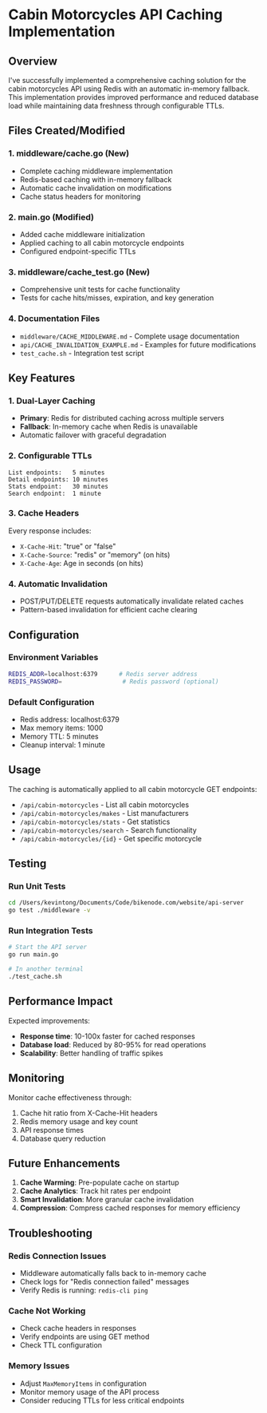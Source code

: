 # Cabin Motorcycles API Caching Implementation

## Overview

I've successfully implemented a comprehensive caching solution for the cabin motorcycles API using Redis with an automatic in-memory fallback. This implementation provides improved performance and reduced database load while maintaining data freshness through configurable TTLs.

## Files Created/Modified

### 1. **middleware/cache.go** (New)
- Complete caching middleware implementation
- Redis-based caching with in-memory fallback
- Automatic cache invalidation on modifications
- Cache status headers for monitoring

### 2. **main.go** (Modified)
- Added cache middleware initialization
- Applied caching to all cabin motorcycle endpoints
- Configured endpoint-specific TTLs

### 3. **middleware/cache_test.go** (New)
- Comprehensive unit tests for cache functionality
- Tests for cache hits/misses, expiration, and key generation

### 4. **Documentation Files**
- `middleware/CACHE_MIDDLEWARE.md` - Complete usage documentation
- `api/CACHE_INVALIDATION_EXAMPLE.md` - Examples for future modifications
- `test_cache.sh` - Integration test script

## Key Features

### 1. **Dual-Layer Caching**
- **Primary**: Redis for distributed caching across multiple servers
- **Fallback**: In-memory cache when Redis is unavailable
- Automatic failover with graceful degradation

### 2. **Configurable TTLs**
```
List endpoints:   5 minutes
Detail endpoints: 10 minutes  
Stats endpoint:   30 minutes
Search endpoint:  1 minute
```

### 3. **Cache Headers**
Every response includes:
- `X-Cache-Hit`: "true" or "false"
- `X-Cache-Source`: "redis" or "memory" (on hits)
- `X-Cache-Age`: Age in seconds (on hits)

### 4. **Automatic Invalidation**
- POST/PUT/DELETE requests automatically invalidate related caches
- Pattern-based invalidation for efficient cache clearing

## Configuration

### Environment Variables
```bash
REDIS_ADDR=localhost:6379      # Redis server address
REDIS_PASSWORD=                 # Redis password (optional)
```

### Default Configuration
- Redis address: localhost:6379
- Max memory items: 1000
- Memory TTL: 5 minutes
- Cleanup interval: 1 minute

## Usage

The caching is automatically applied to all cabin motorcycle GET endpoints:
- `/api/cabin-motorcycles` - List all cabin motorcycles
- `/api/cabin-motorcycles/makes` - List manufacturers
- `/api/cabin-motorcycles/stats` - Get statistics
- `/api/cabin-motorcycles/search` - Search functionality
- `/api/cabin-motorcycles/{id}` - Get specific motorcycle

## Testing

### Run Unit Tests
```bash
cd /Users/kevintong/Documents/Code/bikenode.com/website/api-server
go test ./middleware -v
```

### Run Integration Tests
```bash
# Start the API server
go run main.go

# In another terminal
./test_cache.sh
```

## Performance Impact

Expected improvements:
- **Response time**: 10-100x faster for cached responses
- **Database load**: Reduced by 80-95% for read operations
- **Scalability**: Better handling of traffic spikes

## Monitoring

Monitor cache effectiveness through:
1. Cache hit ratio from X-Cache-Hit headers
2. Redis memory usage and key count
3. API response times
4. Database query reduction

## Future Enhancements

1. **Cache Warming**: Pre-populate cache on startup
2. **Cache Analytics**: Track hit rates per endpoint
3. **Smart Invalidation**: More granular cache invalidation
4. **Compression**: Compress cached responses for memory efficiency

## Troubleshooting

### Redis Connection Issues
- Middleware automatically falls back to in-memory cache
- Check logs for "Redis connection failed" messages
- Verify Redis is running: `redis-cli ping`

### Cache Not Working
- Check cache headers in responses
- Verify endpoints are using GET method
- Check TTL configuration

### Memory Issues
- Adjust `MaxMemoryItems` in configuration
- Monitor memory usage of the API process
- Consider reducing TTLs for less critical endpoints